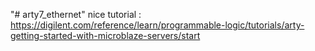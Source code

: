 "# arty7_ethernet" 
nice tutorial : 
 https://digilent.com/reference/learn/programmable-logic/tutorials/arty-getting-started-with-microblaze-servers/start
